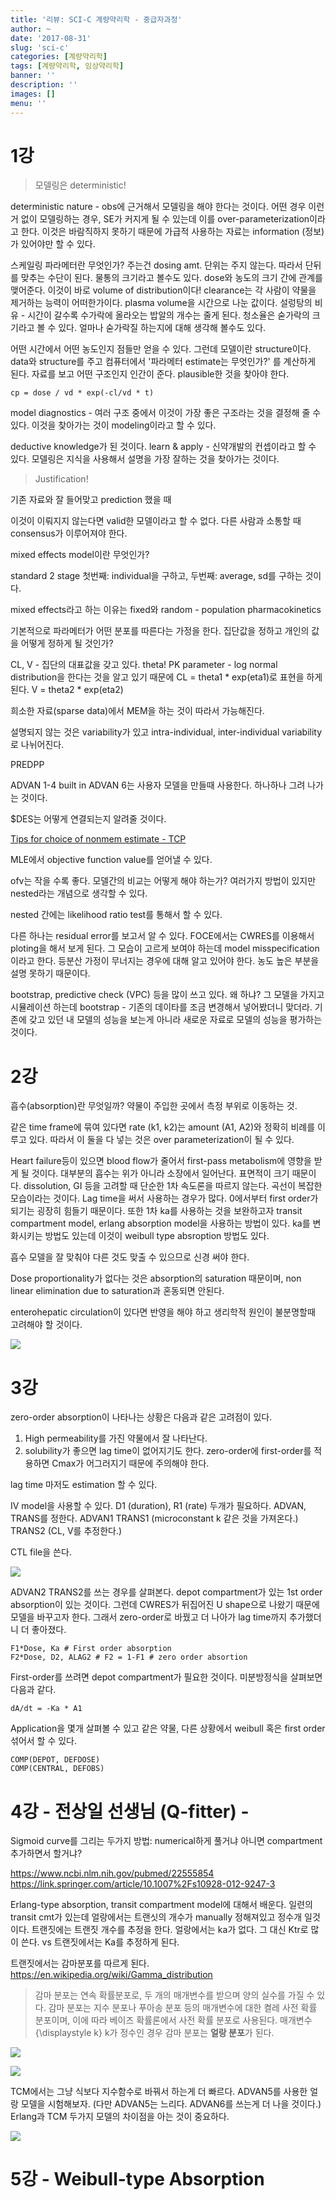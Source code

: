```yaml
---
title: '리뷰: SCI-C 계량약리학 - 중급자과정'
author: ~
date: '2017-08-31'
slug: 'sci-c'
categories: [계량약리학]
tags: [계량약리학, 임상약리학]
banner: ''
description: ''
images: []
menu: ''
---
```


# 1강

> 모델링은 deterministic!

deterministic nature - obs에 근거해서 모델링을 해야 한다는 것이다.
어떤 경우 이런거 없이 모델링하는 경우, SE가 커지게 될 수 있는데 이를 over-parameterization이라고 한다. 
이것은 바람직하지 못하기 때문에 가급적 사용하는 자료는 information (정보)가 있어야만 할 수 있다.

스케일링 파라메터란 무엇인가? 주는건 dosing amt. 단위는 주지 않는다. 따라서 단뒤를 맞추는 수단이 된다. 물통의 크기라고 볼수도 있다.
dose와 농도의 크기 간에 관계를 맺어준다. 이것이 바로 volume of distribution이다!
clearance는 각 사람이 약물을 제거하는 능력이 어떠한가이다. plasma volume을 시간으로 나눈 값이다.
설렁탕의 비유 - 시간이 갈수록 수가락에 올라오는 밥알의 개수는 줄게 된다. 청소율은 숟가락의 크기라고 볼 수 있다. 얼마나 숟가락질 하는지에 대해 생각해 볼수도 있다.

어떤 시간에서 어떤 농도인지 점들만 얻을 수 있다. 그런데 
모델이란 structure이다. data와 structure를 주고 컴퓨터에서 
'파라메터 estimate는 무엇인가?' 를 계산하게 된다.
자료를 보고 어떤 구조인지 인간이 준다. plausible한 것을 찾아야 한다.

```
cp = dose / vd * exp(-cl/vd * t)
```

model diagnostics - 여러 구조 중에서 이것이 가장 좋은 구조라는 것을 결정해 줄 수 있다. 이것을 찾아가는 것이 modeling이라고 할 수 있다.

deductive knowledge가 된 것이다. learn & apply - 신약개발의 컨셉이라고 할 수 있다. 모델링은 지식을 사용해서 설명을 가장 잘하는 것을 찾아가는 것이다. 

> Justification!

기존 자료와 잘 들어맞고 prediction 했을 때 

이것이 이뤄지지 않는다면 valid한 모델이라고 할 수 없다. 다른 사람과 소통할 때 consensus가 이루어져야 한다.

mixed effects model이란 무엇인가?


standard 2 stage
첫번째: individual을 구하고,
두번째: average, sd를 구하는 것이다.

mixed effects라고 하는 이유는 fixed와 random - population pharmacokinetics

기본적으로 파라메터가 어떤 분포를 따른다는 가정을 한다.
집단값을 정하고 개인의 값을 어떻게 정하게 될 것인가?

CL, V - 집단의 대표값을 갖고 있다. theta!
PK parameter - log normal distribution을 한다는 것을 알고 있기 때문에 CL =  theta1 * exp(eta1)로 표현을 하게 된다. V = theta2 * exp(eta2)

희소한 자료(sparse data)에서 MEM을 하는 것이 따라서 가능해진다.

설명되지 않는 것은 variability가 있고 intra-individual, inter-individual variability로 나뉘어진다.

PREDPP

ADVAN 1-4 built in
ADVAN 6는 사용자 모델을 만들때 사용한다. 하나하나 그려 나가는 것이다.

$DES는 어떻게 연결되는지 알려줄 것이다. 

[Tips for choice of nonmem estimate - TCP](https://synapse.koreamed.org/Synapse/Data/PDFData/1179TCP/tcp-24-119.pdf)

MLE에서 objective function value를 얻어낼 수 있다. 

ofv는 작을 수록 좋다. 모델간의 비교는 어떻게 해야 하는가? 여러가지 방법이 있지만 nested라는 개념으로 생각할 수 있다.

nested 간에는 likelihood ratio test를 통해서 할 수 있다.

다른 하나는 residual error를 보고서 알 수 있다. FOCE에서는 CWRES를 이용해서 ploting을 해서 보게 된다. 그 모습이 고르게 보여야 하는데 model misspecification이라고 한다. 등분산 가정이 무너지는 경우에 대해 알고 있어야 한다. 농도 높은 부분을 설명 못하기 때문이다. 

bootstrap, predictive check (VPC) 등을 많이 쓰고 있다. 왜 하냐? 그 모델을 가지고 시뮬레이션 하는데 bootstrap - 기존의 데이타를 조금 변경해서 넣어봤더니 맞더라. 기존에 갖고 있던 내 모델의 성능을 보는게 아니라 새로운 자료로 모델의 성능을 평가하는 것이다.


# 2강

흡수(absorption)란 무엇일까? 약물이 주입한 곳에서 측정 부위로 이동하는 것.

같은 time frame에 묶여 있다면 rate (k1, k2)는 amount (A1, A2)와 정확히 비례를 이루고 있다. 따라서 이 둘을 다 넣는 것은 over parameterization이 될 수 있다.

Heart failure등이 있으면 blood flow가 줄어서 first-pass metabolism에 영향을 받게 될 것이다.
대부분의 흡수는 위가 아니라 소장에서 일어난다. 표면적이 크기 때문이다.
dissolution, GI 등을 고려할 때 단순한 1차 속도론을 따르지 않는다. 
곡선이 복잡한 모습이라는 것이다. Lag time을 써서 사용하는 경우가 많다. 0에서부터 first order가 되기는 굉장히 힘들기 때문이다. 또한 1차 ka를 사용하는 것을 보완하고자 transit compartment model, erlang absorption model을 사용하는 방법이 있다. ka를 변화시키는 방법도 있는데 이것이 weibull type absroption 방법도 있다.

흡수 모델을 잘 맞춰야 다른 것도 맞출 수 있으므로 신경 써야 한다.

Dose proportionality가 없다는 것은 absorption의 saturation 때문이며, non linear elimination due to saturation과 혼동되면 안된다.

enterohepatic circulation이 있다면 반영을 해야 하고 생리학적 원인이 불분명할때 고려해야 할 것이다.

![](/assets/2017-sci-c/sci-c.png)

# 3강

zero-order absorption이 나타나는 상황은 다음과 같은 고려점이 있다. 
1) High permeability를 가진 약물에서 잘 나타난다.
2) solubility가 좋으면 lag time이 없어지기도 한다.
zero-order에 first-order를 적용하면 Cmax가 어그러지기 때문에 주의해야 한다.

lag time 마저도 estimation 할 수 있다. 

IV model을 사용할 수 있다. D1 (duration), R1 (rate) 두개가 필요하다. ADVAN, TRANS를 정한다.
ADVAN1 TRANS1 (microconstant k 같은 것을 가져온다.) TRANS2 (CL, V를 추정한다.)

CTL file을 쓴다.

![](/assets/2017-sci-c/asset-ctlFile.jpg)

ADVAN2 TRANS2를 쓰는 경우를 살펴본다. depot compartment가 있는 1st order absorption이 있는 것이다. 그런데 CWRES가 뒤집어진 U shape으로 나왔기 때문에 모델을 바꾸고자 한다. 그래서 zero-order로 바꿨고 더 나아가 lag time까지 추가했더니 더 좋아졌다.

```
F1*Dose, Ka # First order absorption
F2*Dose, D2, ALAG2 # F2 = 1-F1 # zero order absortion
```

First-order를 쓰려면 depot compartment가 필요한 것이다. 미분방정식을 살펴보면 다음과 같다.

```
dA/dt = -Ka * A1
```

Application을 몇개 살펴볼 수 있고 같은 약물, 다른 상황에서  weibull 혹은 first order 섞어서 할 수 있다.

```
COMP(DEPOT, DEFDOSE)
COMP(CENTRAL, DEFOBS)
```

# 4강 - 전상일 선생님 (Q-fitter) -

Sigmoid curve를 그리는 두가지 방법: 
numerical하게 풀거냐 아니면 compartment 추가하면서 할거냐?

https://www.ncbi.nlm.nih.gov/pubmed/22555854
https://link.springer.com/article/10.1007%2Fs10928-012-9247-3

Erlang-type absorption, transit compartment model에 대해서 배운다.
일련의 transit cmt가 있는데 얼랑에서는 트랜싯의 개수가 manually 정해져있고 정수개 일것이다. 트랜짓에는 트랜짓 개수를 추정을 한다. 얼랑에서는 ka가 없다. 그 대신 Ktr로 많이 쓴다. vs 트랜짓에서는 Ka를 추정하게 된다.

트랜짓에서는 감마분포를 따르게 된다. https://en.wikipedia.org/wiki/Gamma_distribution

> 감마 분포는 연속 확률분포로, 두 개의 매개변수를 받으며 양의 실수를 가질 수 있다.
> 감마 분포는 지수 분포나 푸아송 분포 등의 매개변수에 대한 켤레 사전 확률 분포이며, 이에 따라 베이즈 확률론에서 사전 확률 분포로 사용된다.
> 매개변수 {\displaystyle k} k가 정수인 경우 감마 분포는 **얼랑 분포**가 된다.

![](https://upload.wikimedia.org/wikipedia/commons/thumb/e/e6/Gamma_distribution_pdf.svg/325px-Gamma_distribution_pdf.svg.png)

![](https://upload.wikimedia.org/wikipedia/commons/thumb/8/8d/Gamma_distribution_cdf.svg/325px-Gamma_distribution_cdf.svg.png)

TCM에서는 그냥 식보다 지수함수로 바꿔서 하는게 더 빠르다.
ADVAN5를 사용한 얼랑 모델을 시험해보자. (다만 ADVAN5는 느리다. ADVAN6를 쓰는게 더 나을 것이다.)
Erlang과 TCM 두가지 모델의 차이점을 아는 것이 중요하다.

![](http://i.imgur.com/XVqQ2gz.png)

# 5강 - Weibull-type Absorption

